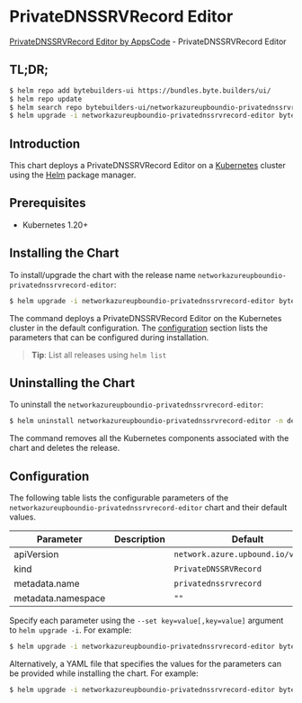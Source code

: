 # PrivateDNSSRVRecord Editor

[PrivateDNSSRVRecord Editor by AppsCode](https://byte.builders) - PrivateDNSSRVRecord Editor

## TL;DR;

```bash
$ helm repo add bytebuilders-ui https://bundles.byte.builders/ui/
$ helm repo update
$ helm search repo bytebuilders-ui/networkazureupboundio-privatednssrvrecord-editor --version=v0.4.18
$ helm upgrade -i networkazureupboundio-privatednssrvrecord-editor bytebuilders-ui/networkazureupboundio-privatednssrvrecord-editor -n default --create-namespace --version=v0.4.18
```

## Introduction

This chart deploys a PrivateDNSSRVRecord Editor on a [Kubernetes](http://kubernetes.io) cluster using the [Helm](https://helm.sh) package manager.

## Prerequisites

- Kubernetes 1.20+

## Installing the Chart

To install/upgrade the chart with the release name `networkazureupboundio-privatednssrvrecord-editor`:

```bash
$ helm upgrade -i networkazureupboundio-privatednssrvrecord-editor bytebuilders-ui/networkazureupboundio-privatednssrvrecord-editor -n default --create-namespace --version=v0.4.18
```

The command deploys a PrivateDNSSRVRecord Editor on the Kubernetes cluster in the default configuration. The [configuration](#configuration) section lists the parameters that can be configured during installation.

> **Tip**: List all releases using `helm list`

## Uninstalling the Chart

To uninstall the `networkazureupboundio-privatednssrvrecord-editor`:

```bash
$ helm uninstall networkazureupboundio-privatednssrvrecord-editor -n default
```

The command removes all the Kubernetes components associated with the chart and deletes the release.

## Configuration

The following table lists the configurable parameters of the `networkazureupboundio-privatednssrvrecord-editor` chart and their default values.

|     Parameter      | Description |                    Default                    |
|--------------------|-------------|-----------------------------------------------|
| apiVersion         |             | <code>network.azure.upbound.io/v1beta1</code> |
| kind               |             | <code>PrivateDNSSRVRecord</code>              |
| metadata.name      |             | <code>privatednssrvrecord</code>              |
| metadata.namespace |             | <code>""</code>                               |


Specify each parameter using the `--set key=value[,key=value]` argument to `helm upgrade -i`. For example:

```bash
$ helm upgrade -i networkazureupboundio-privatednssrvrecord-editor bytebuilders-ui/networkazureupboundio-privatednssrvrecord-editor -n default --create-namespace --version=v0.4.18 --set apiVersion=network.azure.upbound.io/v1beta1
```

Alternatively, a YAML file that specifies the values for the parameters can be provided while
installing the chart. For example:

```bash
$ helm upgrade -i networkazureupboundio-privatednssrvrecord-editor bytebuilders-ui/networkazureupboundio-privatednssrvrecord-editor -n default --create-namespace --version=v0.4.18 --values values.yaml
```
